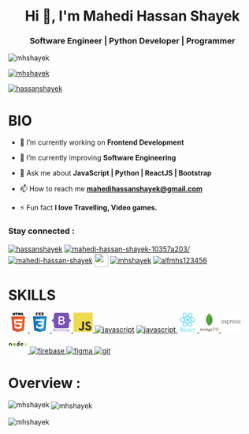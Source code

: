 <h1 align="center">Hi 👋, I'm Mahedi Hassan Shayek</h1>
<h3 align="center">Software Engineer | Python Developer | Programmer</h3>

<p align="left"> <img src="https://komarev.com/ghpvc/?username=mhshayek&label=Profile%20views&color=0e75b6&style=flat" alt="mhshayek" /> </p>

<p align="left"> <a href="https://github.com/ryo-ma/github-profile-trophy"><img src="https://github-profile-trophy.vercel.app/?username=mhshayek" alt="mhshayek" /></a> </p>

<p align="left"> <a href="https://twitter.com/hassanshayek" target="blank"><img src="https://img.shields.io/twitter/follow/hassanshayek?logo=twitter&style=for-the-badge" alt="hassanshayek" /></a> </p>

<h1 align="left">BIO</h1>

- 🔭 I’m currently working on **Frontend Development**

- 🌱 I’m currently improving **Software Engineering**

- 💬 Ask me about **JavaScript | Python | ReactJS | Bootstrap**

- 📫 How to reach me **mahedihassanshayek@gmail.com**

- ⚡ Fun fact **I love Travelling, Video games.**

<h3 align="left">Stay connected :</h3>
<p align="left">
<a href="https://twitter.com/HassanShayek" target="blank"><img align="center" src="https://cdns.iconmonstr.com/wp-content/assets/preview/2012/240/iconmonstr-twitter-1.png" alt="hassanshayek" width="28" height="28" /></a>
<a href="https://www.linkedin.com/in/mahedi-hassan-shayek-10357a203/" target="blank"><img align="center" src="https://cdns.iconmonstr.com/wp-content/assets/preview/2012/240/iconmonstr-linkedin-3.png" alt="mahedi-hassan-shayek-10357a203/" width="28" height="28" /></a>
<a href="https://stackoverflow.com/users/15597313/mahedi-hassan-shayek" target="blank"><img align="center" src="https://cdns.iconmonstr.com/wp-content/assets/preview/2012/240/iconmonstr-stackoverflow-2.png" alt="mahedi-hassan-shayek" width="28" height="28" /></a>
<a href="https://www.facebook.com/mahedihassan.shayek.3/" target="blank"><img align="center" src="https://cdns.iconmonstr.com/wp-content/assets/preview/2017/240/iconmonstr-facebook-6.png" width="28" height="28" /></a>
<a href="https://www.instagram.com/mhshayek/" target="blank"><img align="center" src="https://seeklogo.com/images/I/instagram-logo-A807AD378B-seeklogo.com.png" alt="mhshayek" width="28" height="28" /></a>
<a href="https://www.hackerrank.com/alfmhs123456" target="blank"><img align="center" src="https://upload.wikimedia.org/wikipedia/commons/thumb/d/dc/Font_Awesome_5_brands_hackerrank.svg/1200px-Font_Awesome_5_brands_hackerrank.svg.png" alt="alfmhs123456"  width="28" height="28" /></a>
</p>

<h1 align="left">SKILLS</h1>
<p align="left"> <a href="https://www.w3.org/html/" target="_blank"> <img src="https://raw.githubusercontent.com/devicons/devicon/master/icons/html5/html5-original-wordmark.svg" alt="html5" width="40" height="40"/> </a> <a href="https://www.w3schools.com/css/" target="_blank"> <img src="https://raw.githubusercontent.com/devicons/devicon/master/icons/css3/css3-original-wordmark.svg" alt="css3" width="40" height="40"/> </a><a href="https://getbootstrap.com" target="_blank"> <img src="https://raw.githubusercontent.com/devicons/devicon/master/icons/bootstrap/bootstrap-plain-wordmark.svg" alt="bootstrap" width="40" height="40"/> </a><a href="https://developer.mozilla.org/en-US/docs/Web/JavaScript" target="_blank"> <img src="https://raw.githubusercontent.com/devicons/devicon/master/icons/javascript/javascript-original.svg" alt="javascript" width="40" height="40"/> </a> <a href="https://www.python.org/" target="_blank"> <img src="https://cdn.worldvectorlogo.com/logos/python-5.svg" alt="javascript" width="40" height="40"/></a>
  <a href="https://flask.palletsprojects.com/en/2.0.x/" target="_blank"> <img src="https://www.vectorlogo.zone/logos/pocoo_flask/pocoo_flask-icon.svg" alt="javascript" width="40" height="40"/></a><a href="https://reactjs.org/" target="_blank"> <img src="https://raw.githubusercontent.com/devicons/devicon/master/icons/react/react-original-wordmark.svg" alt="react" width="40" height="40"/> </a><a href="https://www.mongodb.com/" target="_blank"> <img src="https://raw.githubusercontent.com/devicons/devicon/master/icons/mongodb/mongodb-original-wordmark.svg" alt="mongodb" width="40" height="40"/> </a><a href="https://expressjs.com" target="_blank"> <img src="https://raw.githubusercontent.com/devicons/devicon/master/icons/express/express-original-wordmark.svg" alt="express" width="40" height="40"/> </a><a href="https://nodejs.org" target="_blank"> <img src="https://raw.githubusercontent.com/devicons/devicon/master/icons/nodejs/nodejs-original-wordmark.svg" alt="nodejs" width="40" height="40"/> </a><a href="https://firebase.google.com/" target="_blank"> <img src="https://www.vectorlogo.zone/logos/firebase/firebase-icon.svg" alt="firebase" width="40" height="40"/> </a><a href="https://www.figma.com/" target="_blank"> <img src="https://www.vectorlogo.zone/logos/figma/figma-icon.svg" alt="figma" width="40" height="40"/> </a> <a href="https://git-scm.com/" target="_blank"> <img src="https://www.vectorlogo.zone/logos/git-scm/git-scm-icon.svg" alt="git" width="40" height="40"/> </a></p>

<h1 align="left">Overview :</h1>
<p><img align="left" src="https://github-readme-stats.vercel.app/api/top-langs?username=mhshayek&show_icons=true&locale=en&layout=compact" alt="mhshayek" /></p>

<p>&nbsp;<img align="center" src="https://github-readme-stats.vercel.app/api?username=mhshayek&show_icons=true&locale=en" alt="mhshayek" /></p>

<p><img align="center" src="https://github-readme-streak-stats.herokuapp.com/?user=mhshayek&" alt="mhshayek" /></p>
